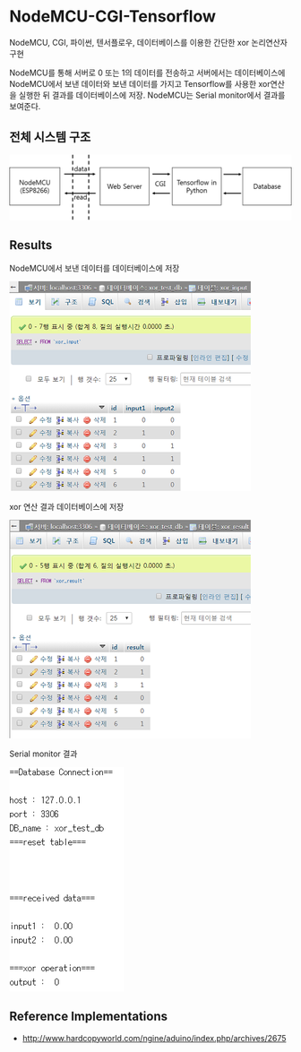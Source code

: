 NodeMCU-CGI-Tensorflow
===
NodeMCU, CGI, 파이썬, 텐서플로우, 데이터베이스를
 이용한 간단한 xor 논리연산자 구현
 
 NodeMCU를 통해 서버로 0 또는 1의 데이터를 전송하고 서버에서는
 데이터베이스에 NodeMCU에서 보낸 데이터와 보낸 데이터를 가지고
 Tensorflow를 사용한 xor연산을 실행한 뒤 결과를 데이터베이스에
 저장. NodeMCU는 Serial monitor에서 결과를 보여준다.
 
전체 시스템 구조
---
![system_architecture](/image/system.png)

Results
---
NodeMCU에서 보낸 데이터를 데이터베이스에 저장

![input](/image/xor_input_table.png)


xor 연산 결과 데이터베이스에 저장

![result](/image/xor_result_table.png)

Serial monitor 결과

![serial](/image/Serial_monitor.png)


Reference Implementations
---
+ http://www.hardcopyworld.com/ngine/aduino/index.php/archives/2675


